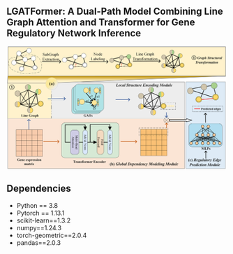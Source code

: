 ## LGATFormer: A Dual-Path Model Combining Line Graph Attention and Transformer for Gene Regulatory Network Inference

![](https://github.com/zyw-GRN/LGATFormer/blob/main/figure.png)

## Dependencies

- Python == 3.8 
- Pytorch == 1.13.1
- scikit-learn==1.3.2
- numpy==1.24.3
- torch-geometric==2.0.4
- pandas==2.0.3

